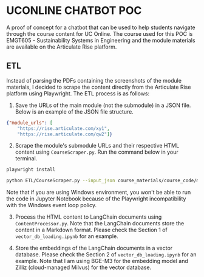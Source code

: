 # UCONLINE CHATBOT POC
A proof of concept for a chatbot that can be used to help students navigate through the course content for UC Online. The course used for this POC is EMGT605 - Sustainability Systems in Engineering and the module materials are available on the Articulate Rise platform. 

## ETL
Instead of parsing the PDFs containing the screenshots of the module materials, I decided to scrape the content directly from the Articulate Rise platform using Playwright. The ETL process is as follows:
1. Save the URLs of the main module (not the submodule) in a JSON file. Below is an example of the JSON file structure.
```json
{"module_urls": [
    "https://rise.articulate.com/xy1", 
    "https://rise.articulate.com/qw2"]}
```

2. Scrape the module's submodule URLs and their respective HTML content using `CourseScraper.py`. Run the command below in your terminal.
```bash
playwright install
```
```bash
python ETL/CourseScraper.py --input_json course_materials/course_code/module_urls.json --ouput_dir course_materials/course_code/module_content
```
Note that if you are using Windows environment, you won't be able to run the code in Jupyter Notebook because of the Playwright incompatibility with the Windows event loop policy.

3. Process the HTML content to LangChain documents using `ContentProcessor.py`. Note that the LangChain documents store the content in a Markdown format. Please check the Section 1 of `vector_db_loading.ipynb` for an example.

4. Store the embeddings of the LangChain documents in a vector database. Please check the Section 2 of `vector_db_loading.ipynb` for an example. Note that I am using BGE-M3 for the embedding model and Zilliz (cloud-managed Milvus) for the vector database.
